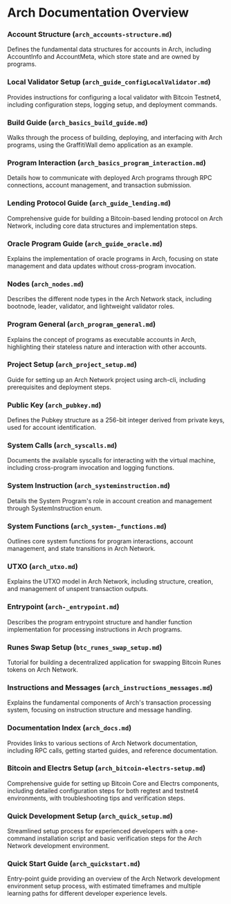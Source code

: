# Arch Documentation Overview

### Account Structure (`arch_accounts-structure.md`)
Defines the fundamental data structures for accounts in Arch, including AccountInfo and AccountMeta, which store state and are owned by programs.

### Local Validator Setup (`arch_guide_configLocalValidator.md`) 
Provides instructions for configuring a local validator with Bitcoin Testnet4, including configuration steps, logging setup, and deployment commands. 

### Build Guide (`arch_basics_build_guide.md`)
Walks through the process of building, deploying, and interfacing with Arch programs, using the GraffitiWall demo application as an example.

### Program Interaction (`arch_basics_program_interaction.md`)
Details how to communicate with deployed Arch programs through RPC connections, account management, and transaction submission.

### Lending Protocol Guide (`arch_guide_lending.md`)
Comprehensive guide for building a Bitcoin-based lending protocol on Arch Network, including core data structures and implementation steps.

### Oracle Program Guide (`arch_guide_oracle.md`)
Explains the implementation of oracle programs in Arch, focusing on state management and data updates without cross-program invocation.

### Nodes (`arch_nodes.md`)
Describes the different node types in the Arch Network stack, including bootnode, leader, validator, and lightweight validator roles.

### Program General (`arch_program_general.md`)
Explains the concept of programs as executable accounts in Arch, highlighting their stateless nature and interaction with other accounts.

### Project Setup (`arch_project_setup.md`)
Guide for setting up an Arch Network project using arch-cli, including prerequisites and deployment steps.

### Public Key (`arch_pubkey.md`)
Defines the Pubkey structure as a 256-bit integer derived from private keys, used for account identification.

### System Calls (`arch_syscalls.md`)
Documents the available syscalls for interacting with the virtual machine, including cross-program invocation and logging functions.

### System Instruction (`arch_systeminstruction.md`)
Details the System Program's role in account creation and management through SystemInstruction enum.

### System Functions (`arch_system-_functions.md`)
Outlines core system functions for program interactions, account management, and state transitions in Arch Network.

### UTXO (`arch_utxo.md`)
Explains the UTXO model in Arch Network, including structure, creation, and management of unspent transaction outputs.

### Entrypoint (`arch-_entrypoint.md`)
Describes the program entrypoint structure and handler function implementation for processing instructions in Arch programs.

### Runes Swap Setup (`btc_runes_swap_setup.md`)
Tutorial for building a decentralized application for swapping Bitcoin Runes tokens on Arch Network.

### Instructions and Messages (`arch_instructions_messages.md`)
Explains the fundamental components of Arch's transaction processing system, focusing on instruction structure and message handling.

### Documentation Index (`arch_docs.md`)
Provides links to various sections of Arch Network documentation, including RPC calls, getting started guides, and reference documentation.

### Bitcoin and Electrs Setup (`arch_bitcoin-electrs-setup.md`)
Comprehensive guide for setting up Bitcoin Core and Electrs components, including detailed configuration steps for both regtest and testnet4 environments, with troubleshooting tips and verification steps.

### Quick Development Setup (`arch_quick_setup.md`)
Streamlined setup process for experienced developers with a one-command installation script and basic verification steps for the Arch Network development environment.

### Quick Start Guide (`arch_quickstart.md`)
Entry-point guide providing an overview of the Arch Network development environment setup process, with estimated timeframes and multiple learning paths for different developer experience levels.